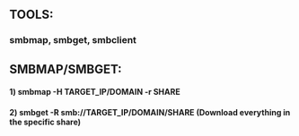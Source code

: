 ## TOOLS:

### smbmap, smbget, smbclient

## SMBMAP/SMBGET:

#### 1) smbmap -H TARGET_IP/DOMAIN -r SHARE

#### 2) smbget -R smb://TARGET_IP/DOMAIN/SHARE (Download everything in the specific share)

